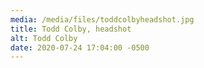 ```yaml
---
media: /media/files/toddcolbyheadshot.jpg
title: Todd Colby, headshot
alt: Todd Colby
date: 2020-07-24 17:04:00 -0500
---
```

